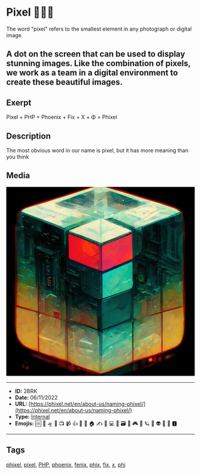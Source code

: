 # Pixel 👨🏿‍🚀
The word "pixel" refers to the smallest element in any photograph or digital image.

A dot on the screen that can be used to display stunning images. Like the combination of pixels, we work as a team in a digital environment to create these beautiful images.
------------
## Exerpt
Pixel + PHP + Phoenix + Fix + X + Φ = Phixel
## Description
The most obvious word in our name is pixel, but it has more meaning than you think
## Media
<img src="media/8b1cd232/the-name-pixel.jpg">

------------
- **ID:** 2BRK
- **Date:** 06/11/2022
- **URL:** [https://phixel.net/en/about-us/naming-phixel/](https://phixel.net/en/about-us/naming-phixel/)
- **Type:** [Internal](#internal)
- **Emojis:** 🆒 🎨 🛸 📼 📺 📹 👍 🔗 📝 🏠 ✍️ 👨 💻 👑 🗃 👾 🎮 📲 🪐 🌟 👽 🚀 🌌 🅸

------------
## Tags
[phixel](#phixel), [pixel](#pixel), [PHP](#PHP), [phoenix](#phoenix), [fenix](#fenix), [phix](#phix), [fix](#fix), [x](#x), [phi](#phi)
